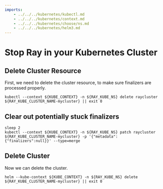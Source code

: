 ```yaml
---
imports:
    - ../../../kubernetes/kubectl.md
    - ../../../kubernetes/context.md
    - ../../../kubernetes/choose/ns.md
    - ../../../kubernetes/helm3.md
---
```


# Stop Ray in your Kubernetes Cluster

## Delete Cluster Resource

First, we need to delete the cluster resource, to make sure finalizers
are processed properly.

```shell
kubectl --context ${KUBE_CONTEXT} -n ${RAY_KUBE_NS} delete raycluster ${RAY_KUBE_CLUSTER_NAME-mycluster} || exit 0
```

## Clear out potentially stuck finalizers

```shell
sleep 2
kubectl --context ${KUBE_CONTEXT} -n ${RAY_KUBE_NS} patch raycluster ${RAY_KUBE_CLUSTER_NAME-mycluster} -p '{"metadata":{"finalizers":null}}' --type=merge
```

## Delete Cluster

Now we can delete the cluster.

```shell
helm --kube-context ${KUBE_CONTEXT} -n ${RAY_KUBE_NS} delete ${RAY_KUBE_CLUSTER_NAME-mycluster} || exit 0
```

